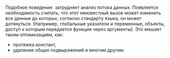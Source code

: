 Подобное поведение  затрудняет анализ потока данных. Появляется необходимость считать, что этот неизвестный вызов может изменить все данные до которых, согласно стандарту языка, он может дотянуться. (Например, глобальные указатели и переменные, объекты, доступ к которым передается функции через аргументы). Это мешает таким оптимизациям, как:
- протяжка констант,
- удаление общих подвыражений 
и многим другим.